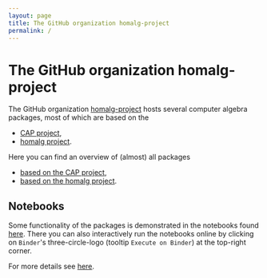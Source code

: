 ```yaml
---
layout: page
title: The GitHub organization homalg-project
permalink: /
---
```


# The GitHub organization homalg-project

The GitHub organization [homalg-project](https://github.com/homalg-project/) hosts several computer algebra packages, most of which are based on the

* [CAP project](/docs/CAP_project/),
* [homalg project](/docs/homalg_project/).

Here you can find an overview of (almost) all packages

* [based on the CAP project](/docs/CAP_project-based/),
* [based on the homalg project](/docs/homalg_project-based/).

## Notebooks

Some functionality of the packages is demonstrated in the notebooks found [here](https://nbviewer.jupyter.org/github/homalg-project/CapHomalgNotebooks/tree/master/). There you can also interactively run the notebooks online by clicking on `Binder`'s three-circle-logo (tooltip `Execute on Binder`) at the top-right corner.

For more details see [here](/docs/notebooks).
